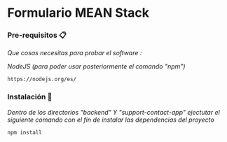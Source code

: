# Formulario MEAN Stack

### Pre-requisitos 📋

_Que cosas necesitas para probar el software :_

_NodeJS (para poder usar posteriormente el comando "npm")_

```
https://nodejs.org/es/
````

### Instalación 🔧

_Dentro de los directorios "backend" Y "support-contact-app" ejectutar el siguiente comando con el fin de instalar las dependencias del proyecto_

```
npm install
```
